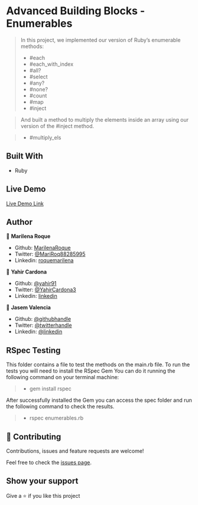 # Advanced Building Blocks - Enumerables


> In this project, we implemented our version of Ruby’s enumerable methods:
>- #each
>- #each_with_index
>- #all?
>- #select
>- #any?
>- #none?
>- #count
>- #map
>- #inject

> And built a method to multiply the elements inside an array using our version of the #inject method.

>- #multiply_els


## Built With

- Ruby

## Live Demo

[Live Demo Link](https://repl.it/@MarilenaRoque/enumerablesmethods#main.rb)

## Author

👤 **Marilena Roque**

- Github: [MarilenaRoque](https://github.com/MarilenaRoque)
- Twitter: [@MariRoq88285995](https://twitter.com/MariRoq88285995)
- Linkedin: [roquemarilena](https://www.linkedin.com/in/roquemarilena/)

👤 **Yahir Cardona**

- Github: [@yahir91](https://github.com/yahir91)
- Twitter: [@YahirCardona3](https://twitter.com/YahirCardona3)
- Linkedin: [linkedin](https://www.linkedin.com/in/osmar-yahir-cardona-reyes-54b40b1a7/)

👤 **Jasem Valencia**

- Github: [@githubhandle](https://github.com/JasemDuncan)
- Twitter: [@twitterhandle](https://twitter.com/JasemValencia)
- Linkedin: [@linkedin](www.linkedin.com/in/Jasem-Duncan-Valencia)

## RSpec Testing

This folder contains a file to test the methods on the main.rb file.
To run the tests you will need to install the RSpec Gem
You can do it running the following command on your terminal machine:

>- gem install rspec

After successfully installed the Gem you can access the spec folder and run the following command to check the results.

>- rspec enumerables.rb

## 🤝 Contributing

Contributions, issues and feature requests are welcome!

Feel free to check the [issues page](https://github.com/MarilenaRoque/bubble_sort/issues).

## Show your support

Give a ⭐️ if you like this project